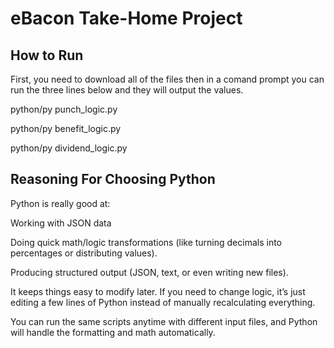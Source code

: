 # eBacon Take-Home Project
## How to Run
First, you need to download all of the files then in a comand prompt you can run the three lines below and they will output the values. 

python/py punch_logic.py

python/py benefit_logic.py

python/py dividend_logic.py

## Reasoning For Choosing Python
Python is really good at:

Working with JSON data

Doing quick math/logic transformations (like turning decimals into percentages or distributing values).

Producing structured output (JSON, text, or even writing new files).

It keeps things easy to modify later. If you need to change logic, it’s just editing a few lines of Python instead of manually recalculating everything.

You can run the same scripts anytime with different input files, and Python will handle the formatting and math automatically.

